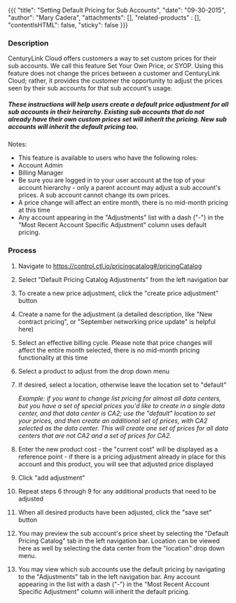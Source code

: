 {{{
  "title": "Setting Default Pricing for Sub Accounts",
  "date": "09-30-2015",
  "author": "Mary Cadera",
  "attachments": [],
  "related-products" : [],
  "contentIsHTML": false,
  "sticky": false
}}}

### Description

CenturyLink Cloud offers customers a way to set custom prices for their sub accounts. We call this feature Set Your Own Price, or SYOP. Using this feature does not change the prices between a customer and CenturyLink Cloud; rather, it provides the customer the opportunity to adjust the prices seen by their sub accounts for that sub account's usage.

##### These instructions will help users create a default price adjustment for all sub accounts in their heirarchy. Existing sub accounts that do not already have their own custom prices set will inherit the pricing. New sub accounts will inherit the default pricing too.

Notes:

* This feature is available to users who have the following roles:
 * Account Admin
 * Billing Manager
* Be sure you are logged in to your user account at the top of your account hierarchy - only a parent account may adjust a sub account's prices. A sub account cannot change its own prices.
* A price change will affect an entire month, there is no mid-month pricing at this time
* Any account appearing in the "Adjustments" list with a dash ("-") in the "Most Recent Account Specific Adjustment" column uses default pricing.

### Process

1. Navigate to https://control.ctl.io/pricingcatalog#/pricingCatalog
2. Select "Default Pricing Catalog Adjustments" from the left navigation bar
3. To create a new price adjustment, click the "create price adjustment" button
4. Create a name for the adjustment (a detailed description, like "New contract pricing", or "September networking price update" is helpful here)
5. Select an effective billing cycle. Please note that price changes will affect the entire month selected, there is no mid-month pricing functionality at this time
6. Select a product to adjust from the drop down menu
7. If desired, select a location, otherwise leave the location set to "default"

   *Example: if you want to change list pricing for almost all data centers, but you have a set of special prices you'd like to create in a single data center, and that data center is CA2; use the "default" location to set your prices, and then create an additional set of prices, with CA2 selected as the data center. This will create one set of prices for all data centers that are _not_ CA2 and a set of prices for CA2.*
8. Enter the new product cost - the "current cost" will be displayed as a reference point - if there is a pricing adjustment already in place for this account and this product, you will see that adjusted price displayed
9. Click "add adjustment"
10. Repeat steps 6 through 9 for any additional products that need to be adjusted
11. When all desired products have been adjusted, click the "save set" button
12. You may preview the sub account's price sheet by selecting the "Default Pricing Catalog" tab in the left navigation bar. Location can be viewed here as well by selecting the data center from the "location" drop down menu.
13. You may view which sub accounts use the default pricing by navigating to the "Adjustments" tab in the left navigation bar. Any account appearing in the list with a dash ("-") in the "Most Recent Account Specific Adjustment" column will inherit the default pricing.
